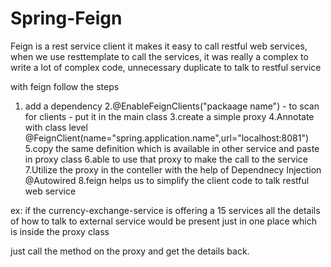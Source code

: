 # Spring-Feign

Feign is a rest service client it makes it easy to call restful web services, when we use resttemplate to call the services,
it was really a complex to write a lot of complex code, unnecessary duplicate to talk to restful service

with feign follow the steps
1. add a dependency 
2.@EnableFeignClients("packaage name") - to scan for clients - put it in the main class 
3.create a simple proxy 
4.Annotate with class level @FeignClient(name="spring.application.name",url="localhost:8081")
5.copy the same definition which is available in other service and paste in proxy class
6.able to use that proxy to make the call to the service
7.Utilize the proxy in the conteller with the help of Dependnecy Injection @Autowired 
8.feign helps us to simplify the client code to talk restful web service

ex: if the currency-exchange-service is offering a 15 services all the details of how to talk to external service would be present
just in one place which is inside the proxy class

just call the method on the proxy and get the details back.
